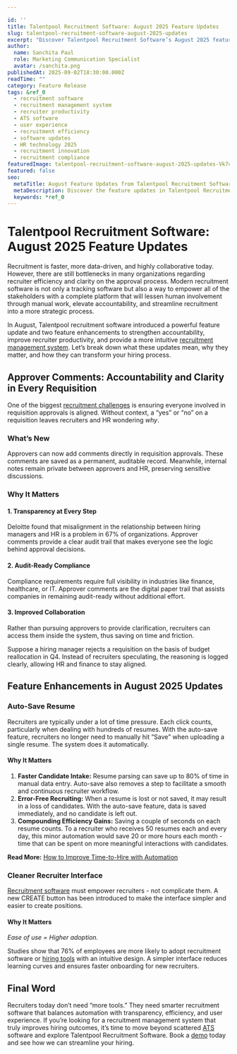 ```yaml
---

id: ''
title: Talentpool Recruitment Software: August 2025 Feature Updates
slug: talentpool-recruitment-software-august-2025-updates
excerpt: "Discover Talentpool Recruitment Software’s August 2025 feature updates, built to make hiring faster and more collaborative. These updates help recruiters boost productivity, simplify approvals, and improve team communication. With new features and enhancements, Talentpool ensures your recruitment process stays transparent, efficient, and audit-ready."
author:
  name: Sanchita Paul
  role: Marketing Communication Specialist
  avatar: /sanchita.png
publishedAt: 2025-09-02T18:30:00.000Z
readTime: ""
category: Feature Release
tags: &ref_0
  - recruitment software
  - recruitment management system
  - recruiter productivity
  - ATS software
  - user experience
  - recruitment efficiency
  - software updates
  - HR technology 2025
  - recruitment innovation
  - recruitment compliance
featuredImage: talentpool-recruitment-software-august-2025-updates-Vk7cGP.jpg
featured: false
seo:
  metaTitle: August Feature Updates from Talentpool Recruitment Software
  metaDescription: Discover the feature updates in Talentpool Recruitment Software for August 2025. Learn how they improve productivity and deliver a better recruitment experience.
  keywords: *ref_0
---
```


# **Talentpool Recruitment Software: August 2025 Feature Updates**

Recruitment is faster, more data-driven, and highly collaborative today. However, there are still bottlenecks in many organizations regarding recruiter efficiency and clarity on the approval process. Modern recruitment software is not only a tracking software but also a way to empower all of the stakeholders with a complete platform that will lessen human involvement through manual work, elevate accountability, and streamline recruitment into a more strategic process.

In August, Talentpool recruitment software introduced a powerful feature update and two feature enhancements to strengthen accountability, improve recruiter productivity, and provide a more intuitive [recruitment management system](https://www.thetalentpool.ai/blogs/want-to-hire-smarter-and-faster-a-recruitment-management-system-is-the-answer/). Let’s break down what these updates mean, why they matter, and how they can transform your hiring process.

## **Approver Comments: Accountability and Clarity in Every Requisition**

One of the biggest [recruitment challenges](https://www.thetalentpool.ai/blogs/overcoming-recruitment-challenges-in-india-a-technology-driven-approach) is ensuring everyone involved in requisition approvals is aligned. Without context, a “yes” or “no” on a requisition leaves recruiters and HR wondering _why_.

### **What’s New**

Approvers can now add comments directly in requisition approvals. These comments are saved as a permanent, auditable record. Meanwhile, internal notes remain private between approvers and HR, preserving sensitive discussions.

### **Why It Matters**

#### 1. **Transparency at Every Step**

Deloitte found that misalignment in the relationship between hiring managers and HR is a problem in 67% of organizations. Approver comments provide a clear audit trail that makes everyone see the logic behind approval decisions.

#### 2. **Audit-Ready Compliance**

Compliance requirements require full visibility in industries like finance, healthcare, or IT. Approver comments are the digital paper trail that assists companies in remaining audit-ready without additional effort.

#### 3. **Improved Collaboration**

Rather than pursuing approvers to provide clarification, recruiters can access them inside the system, thus saving on time and friction.

Suppose a hiring manager rejects a requisition on the basis of budget reallocation in Q4. Instead of recruiters speculating, the reasoning is logged clearly, allowing HR and finance to stay aligned.

## **Feature Enhancements in August 2025 Updates**

### **Auto-Save Resume**

Recruiters are typically under a lot of time pressure. Each click counts, particularly when dealing with hundreds of resumes. With the auto-save feature, recruiters no longer need to manually hit “Save” when uploading a single resume. The system does it automatically.

#### **Why It Matters**

1. **Faster Candidate Intake:** Resume parsing can save up to 80% of time in manual data entry. Auto-save also removes a step to facilitate a smooth and continuous recruiter workflow.
2. **Error-Free Recruiting:** When a resume is lost or not saved, it may result in a loss of candidates. With the auto-save feature, data is saved immediately, and no candidate is left out.
3. **Compounding Efficiency Gains:** Saving a couple of seconds on each resume counts. To a recruiter who receives 50 resumes each and every day, this minor automation would save 20 or more hours each month - time that can be spent on more meaningful interactions with candidates.

**Read More:** [How to Improve Time-to-Hire with Automation](https://www.thetalentpool.ai/blogs/how-to-improve-time-to-hire-with-automation)

### **Cleaner Recruiter Interface**

[Recruitment software](https://www.thetalentpool.ai/) must empower recruiters - not complicate them. A new CREATE button has been introduced to make the interface simpler and easier to create positions.

#### **Why It Matters**

*Ease of use = Higher adoption.*

Studies show that 76% of employees are more likely to adopt recruitment software or [hiring tools](https://www.thetalentpool.ai/blogs/how-modern-hiring-tools-make-finding-great-employees-easier) with an intuitive design. A simpler interface reduces learning curves and ensures faster onboarding for new recruiters.

## **Final Word**

Recruiters today don’t need “more tools.” They need smarter recruitment software that balances automation with transparency, efficiency, and user experience. If you’re looking for a recruitment management system that truly improves hiring outcomes, it’s time to move beyond scattered [ATS](https://www.thetalentpool.ai/blogs/choosing-the-right-ats-key-features-to-look-for-in-2025) software and explore Talentpool Recruitment Software. Book a [demo](https://www.thetalentpool.ai/recruitment-software/?utm_source=google&utm_medium=cpc&utm_campaign=Savit_tp_search_10th_july&utm_term=Recruitment_Software&utm_content=ad3&utm_campaign=TP_Search_10th_July%2723&adgroupid=147953691101&utm_content=665222855886&utm_term=recruitment%2520software&utm_source=google&utm_medium=cpc&gad_source=1&gad_campaignid=20357671870&gbraid=0AAAAADpeGwdIWpK1xPEVSYgSkWfMWX5DB&gclid=Cj0KCQjwndHEBhDVARIsAGh0g3BN4XbEwPvZrm7aCkvJVVLWh5ubaMv1DaSr-hz-kNgL6CoOn9uu8EYaAlAxEALw_wcB) today and see how we can streamline your hiring.
